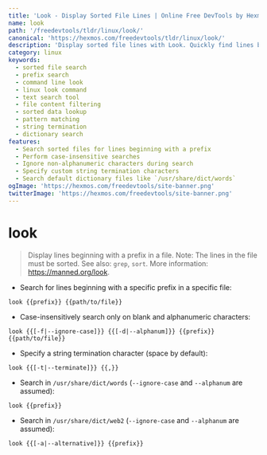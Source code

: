 ```yaml
---
title: 'Look - Display Sorted File Lines | Online Free DevTools by Hexmos'
name: look
path: '/freedevtools/tldr/linux/look/'
canonical: 'https://hexmos.com/freedevtools/tldr/linux/look/'
description: 'Display sorted file lines with Look. Quickly find lines beginning with a specific prefix in a file. Free online tool, no registration required.'
category: linux
keywords:
  - sorted file search
  - prefix search
  - command line look
  - linux look command
  - text search tool
  - file content filtering
  - sorted data lookup
  - pattern matching
  - string termination
  - dictionary search
features:
  - Search sorted files for lines beginning with a prefix
  - Perform case-insensitive searches
  - Ignore non-alphanumeric characters during search
  - Specify custom string termination characters
  - Search default dictionary files like `/usr/share/dict/words`
ogImage: 'https://hexmos.com/freedevtools/site-banner.png'
twitterImage: 'https://hexmos.com/freedevtools/site-banner.png'
---
```


# look

> Display lines beginning with a prefix in a file.
> Note: The lines in the file must be sorted.
> See also: `grep`, `sort`.
> More information: <https://manned.org/look>.

- Search for lines beginning with a specific prefix in a specific file:

`look {{prefix}} {{path/to/file}}`

- Case-insensitively search only on blank and alphanumeric characters:

`look {{[-f|--ignore-case]}} {{[-d|--alphanum]}} {{prefix}} {{path/to/file}}`

- Specify a string termination character (space by default):

`look {{[-t|--terminate]}} {{,}}`

- Search in `/usr/share/dict/words` (`--ignore-case` and `--alphanum` are assumed):

`look {{prefix}}`

- Search in `/usr/share/dict/web2` (`--ignore-case` and `--alphanum` are assumed):

`look {{[-a|--alternative]}} {{prefix}}`
